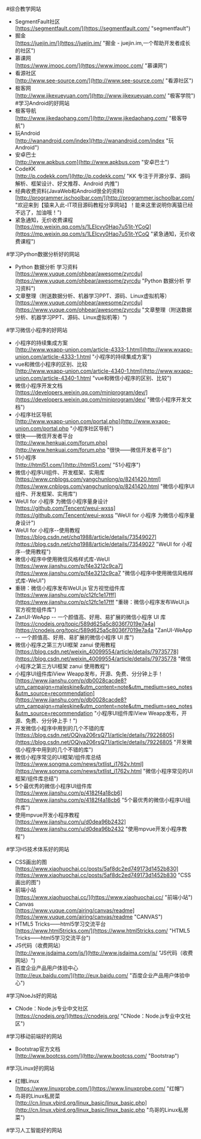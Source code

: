 #综合教学网站

- SegmentFault社区<br>[https://segmentfault.com/](https://segmentfault.com/ "segmentfault")
- 掘金<br>[https://juejin.im/](https://juejin.im/ "掘金 - juejin.im,一个帮助开发者成长的社区")
- 慕课网<br>[https://www.imooc.com/](https://www.imooc.com/ "慕课网")
- 看源社区<br>[http://www.see-source.com/](http://www.see-source.com/ "看源社区")
- 极客网<br>[http://www.jikexueyuan.com/](http://www.jikexueyuan.com/ "极客学院")
#学习Android的好网站
- 极客导航<br>[http://www.jikedaohang.com/](http://www.jikedaohang.com/ "极客导航")
- 玩Android<br>[http://wanandroid.com/index](http://wanandroid.com/index "玩Android")
- 安卓巴士<br>[http://www.apkbus.com](http://www.apkbus.com "安卓巴士")
- CodeKK<br>[http://p.codekk.com/](http://p.codekk.com/ "KK 专注于开源分享、源码解析、框架设计、好文推荐、Android 内推")
- 经典收费资料(JavaWeb和Android很全的资料)<br>[http://programmer.ischoolbar.com/](http://programmer.ischoolbar.com/ "欢迎来到【猿来入此-IT项目源码教程分享网站】！能来这里说明你离猿已经不远了，加油哦！")
- 紧急通知，无价收费课程<br>[https://mp.weixin.qq.com/s/1LEIcvy0Hao7u51it-YCoQ](https://mp.weixin.qq.com/s/1LEIcvy0Hao7u51it-YCoQ "紧急通知，无价收费课程")

#学习Python数据分析好的网站
- Python 数据分析 学习资料<br>[https://www.yuque.com/ohbear/awesome/zyrcdu](https://www.yuque.com/ohbear/awesome/zyrcdu "Python 数据分析 学习资料")
- 文章整理（附送数据分析、机器学习PPT、源码、Linux虚拟机等）<br>[https://www.yuque.com/ohbear/awesome/zyrcdu](https://www.yuque.com/ohbear/awesome/zyrcdu "文章整理（附送数据分析、机器学习PPT、源码、Linux虚拟机等）")

#学习微信小程序的好网站
- 小程序的持续集成方案<br>[http://www.wxapp-union.com/article-4333-1.html](http://www.wxapp-union.com/article-4333-1.html "小程序的持续集成方案")
- vue和微信小程序的区别、比较<br>[http://www.wxapp-union.com/article-4340-1.html](http://www.wxapp-union.com/article-4340-1.html "vue和微信小程序的区别、比较")
- 微信小程序开发文档<br>[https://developers.weixin.qq.com/miniprogram/dev/](https://developers.weixin.qq.com/miniprogram/dev/ "微信小程序开发文档")
- 小程序社区导航<br>[http://www.wxapp-union.com/portal.php](http://www.wxapp-union.com/portal.php "小程序社区导航")
- 很快——微信开发者平台<br>[http://www.henkuai.com/forum.php](http://www.henkuai.com/forum.php "很快——微信开发者平台")
- 51小程序<br>[http://html51.com/](http://html51.com/ "51小程序")
- 微信小程序UI组件、开发框架、实用库<br>[https://www.cnblogs.com/yangchunlong/p/8241420.html](https://www.cnblogs.com/yangchunlong/p/8241420.html "微信小程序UI组件、开发框架、实用库")
- WeUI for 小程序 为微信小程序量身设计<br>[https://github.com/Tencent/weui-wxss](https://github.com/Tencent/weui-wxss "WeUI for 小程序 为微信小程序量身设计")
- WeUI for 小程序--使用教程<br>[https://blog.csdn.net/chq1988/article/details/73549027](https://blog.csdn.net/chq1988/article/details/73549027 "WeUI for 小程序--使用教程")
- 微信小程序中使用微信风格样式库-WeUI<br>[https://www.jianshu.com/p/f4e3212c9ca7](https://www.jianshu.com/p/f4e3212c9ca7 "微信小程序中使用微信风格样式库-WeUI")
- 重磅：微信小程序发布WeUI.js 官方视觉组件库<br>[https://www.jianshu.com/p/c12fc1e17fff](https://www.jianshu.com/p/c12fc1e17fff "重磅：微信小程序发布WeUI.js 官方视觉组件库")
- ZanUI-WeApp -- 一个颜值高、好用、易扩展的微信小程序 UI 库<br>[https://cnodejs.org/topic/589d625a5c8036f7019e7a4a](https://cnodejs.org/topic/589d625a5c8036f7019e7a4a "ZanUI-WeApp -- 一个颜值高、好用、易扩展的微信小程序 UI 库")
- 微信小程序之第三方UI框架 zanui 使用教程<br>[https://blog.csdn.net/weixin_40099554/article/details/79735778](https://blog.csdn.net/weixin_40099554/article/details/79735778 "微信小程序之第三方UI框架 zanui 使用教程")
- 小程序UI组件库iView Weapp发布，开源、免费、分分钟上手！<br>[https://www.jianshu.com/p/db0028cacde8?utm_campaign=maleskine&utm_content=note&utm_medium=seo_notes&utm_source=recommendation](https://www.jianshu.com/p/db0028cacde8?utm_campaign=maleskine&utm_content=note&utm_medium=seo_notes&utm_source=recommendation "小程序UI组件库iView Weapp发布，开源、免费、分分钟上手！")
- 开发微信小程序中用到的几个不错的库<br>[https://blog.csdn.net/OQjya206rsQ71/article/details/79226805](https://blog.csdn.net/OQjya206rsQ71/article/details/79226805 "开发微信小程序中用到的几个不错的库")
- 微信小程序常见的UI框架/组件库总结<br>[https://www.songma.com/news/txtlist_i1762v.html](https://www.songma.com/news/txtlist_i1762v.html "微信小程序常见的UI框架/组件库总结")
- 5个最优秀的微信小程序UI组件库<br>[https://www.jianshu.com/p/4182f4a18cb6](https://www.jianshu.com/p/4182f4a18cb6 "5个最优秀的微信小程序UI组件库")
- 使用mpvue开发小程序教程<br>[https://www.jianshu.com/u/d0dea96b2432](https://www.jianshu.com/u/d0dea96b2432 "使用mpvue开发小程序教程")

#学习H5技术体系好的网站
- CSS画出的图<br>[https://www.xiaohuochai.cc/posts/5af8dc2ed749173d1452b830](https://www.xiaohuochai.cc/posts/5af8dc2ed749173d1452b830 "CSS画出的图")
- 前端小站<br>[https://www.xiaohuochai.cc/](https://www.xiaohuochai.cc/ "前端小站")
- Canvas<br>[https://www.yuque.com/airing/canvas/readme](https://www.yuque.com/airing/canvas/readme "CANVAS")
- HTML5 Tricks——html5学习交流平台<br>[https://www.html5tricks.com/](https://www.html5tricks.com/ "HTML5 Tricks——html5学习交流平台")
- JS代码（收费网站）<br>[http://www.jsdaima.com/js/](http://www.jsdaima.com/js/ "JS代码（收费网站）")
- 百度企业产品用户体验中心<br>[http://eux.baidu.com/](http://eux.baidu.com/ "百度企业产品用户体验中心")

#学习NoeJs好的网站
- CNode：Node.js专业中文社区<br>[https://cnodejs.org/](https://cnodejs.org/ "CNode：Node.js专业中文社区")


#学习移动前端好的网站
- Bootstrap官方文档<br>[http://www.bootcss.com/](http://www.bootcss.com/ "Bootstrap")

#学习Linux好的网站
- 红帽Linux<br>[https://www.linuxprobe.com/](https://www.linuxprobe.com/ "红帽")
- 鸟哥的Linux私房菜<br>[http://cn.linux.vbird.org/linux_basic/linux_basic.php](http://cn.linux.vbird.org/linux_basic/linux_basic.php "鸟哥的Linux私房菜")

#学习人工智能好的网站




